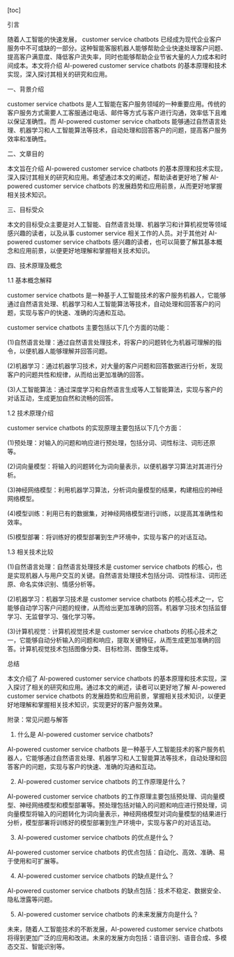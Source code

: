 
[toc]                    
                
                
引言

随着人工智能的快速发展， customer service chatbots 已经成为现代企业客户服务中不可或缺的一部分。这种智能客服机器人能够帮助企业快速处理客户问题、提高客户满意度、降低客户流失率，同时也能够帮助企业节省大量的人力成本和时间成本。本文将介绍 AI-powered customer service chatbots 的基本原理和技术实现，深入探讨其相关的研究和应用。

一、背景介绍

 customer service chatbots 是人工智能在客户服务领域的一种重要应用。传统的客户服务方式需要人工客服通过电话、邮件等方式与客户进行沟通，效率低下且难以保证准确性。而 AI-powered customer service chatbots 能够通过自然语言处理、机器学习和人工智能算法等技术，自动处理和回答客户的问题，提高客户服务效率和准确性。

二、文章目的

本文旨在介绍 AI-powered customer service chatbots 的基本原理和技术实现，深入探讨其相关的研究和应用。希望通过本文的阐述，帮助读者更好地了解 AI-powered customer service chatbots 的发展趋势和应用前景，从而更好地掌握相关技术知识。

三、目标受众

本文的目标受众主要是对人工智能、自然语言处理、机器学习和计算机视觉等领域感兴趣的读者，以及从事 customer service 相关工作的人员。对于其他对 AI-powered customer service chatbots 感兴趣的读者，也可以简要了解其基本概念和应用前景，以便更好地理解和掌握相关技术知识。

四、技术原理及概念

1.1 基本概念解释

 customer service chatbots 是一种基于人工智能技术的客户服务机器人，它能够通过自然语言处理、机器学习和人工智能算法等技术，自动处理和回答客户的问题，实现与客户的快速、准确的沟通和互动。

 customer service chatbots 主要包括以下几个方面的功能：

 (1)自然语言处理：通过自然语言处理技术，将客户的问题转化为机器可理解的指令，以便机器人能够理解并回答问题。

 (2)机器学习：通过机器学习技术，对大量的客户问题和回答数据进行分析，发现客户的问题共性和规律，从而给出更加准确的回答。

 (3)人工智能算法：通过深度学习和自然语言生成等人工智能算法，实现与客户的对话互动，生成更加自然和流畅的回答。

1.2 技术原理介绍

 customer service chatbots 的实现原理主要包括以下几个方面：

 (1)预处理：对输入的问题和响应进行预处理，包括分词、词性标注、词形还原等。

 (2)词向量模型：将输入的问题转化为词向量表示，以便机器学习算法对其进行分析。

 (3)神经网络模型：利用机器学习算法，分析词向量模型的结果，构建相应的神经网络模型。

 (4)模型训练：利用已有的数据集，对神经网络模型进行训练，以提高其准确性和效率。

 (5)模型部署：将训练好的模型部署到生产环境中，实现与客户的对话互动。

1.3 相关技术比较

 (1)自然语言处理：自然语言处理技术是 customer service chatbots 的核心，也是实现机器人与用户交互的关键。自然语言处理技术包括分词、词性标注、词形还原、命名实体识别、情感分析等。

 (2)机器学习：机器学习技术是 customer service chatbots 的核心技术之一，它能够自动学习客户问题的规律，从而给出更加准确的回答。机器学习技术包括监督学习、无监督学习、强化学习等。

 (3)计算机视觉：计算机视觉技术是 customer service chatbots 的核心技术之一，它能够自动分析输入的问题和响应，提取关键特征，从而生成更加准确的回答。计算机视觉技术包括图像分类、目标检测、图像生成等。

总结

本文介绍了 AI-powered customer service chatbots 的基本原理和技术实现，深入探讨了相关的研究和应用。通过本文的阐述，读者可以更好地了解 AI-powered customer service chatbots 的发展趋势和应用前景，掌握相关技术知识，以便更好地理解和掌握相关技术知识，实现更好的客户服务效果。

附录：常见问题与解答

1. 什么是 AI-powered customer service chatbots?

AI-powered customer service chatbots 是一种基于人工智能技术的客户服务机器人，它能够通过自然语言处理、机器学习和人工智能算法等技术，自动处理和回答客户的问题，实现与客户的快速、准确的沟通和互动。

2. AI-powered customer service chatbots 的工作原理是什么？

AI-powered customer service chatbots 的工作原理主要包括预处理、词向量模型、神经网络模型和模型部署等。预处理包括对输入的问题和响应进行预处理，词向量模型将输入的问题转化为词向量表示，神经网络模型对词向量模型的结果进行分析，模型部署将训练好的模型部署到生产环境中，实现与客户的对话互动。

3. AI-powered customer service chatbots 的优点是什么？

AI-powered customer service chatbots 的优点包括：自动化、高效、准确、易于使用和可扩展等。

4. AI-powered customer service chatbots 的缺点是什么？

AI-powered customer service chatbots 的缺点包括：技术不稳定、数据安全、隐私泄露等问题。

5. AI-powered customer service chatbots 的未来发展方向是什么？

未来，随着人工智能技术的不断发展，AI-powered customer service chatbots 将得到更加广泛的应用和改进。未来的发展方向包括：语音识别、语音合成、多模态交互、智能识别等。

